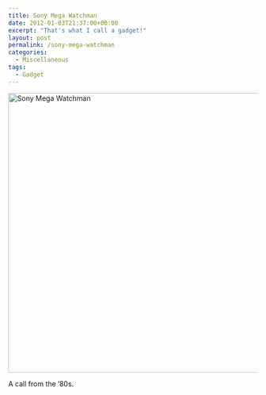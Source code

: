 ```yaml
---
title: Sony Mega Watchman
date: 2012-01-03T21:37:00+00:00
excerpt: "That's what I call a gadget!"
layout: post
permalink: /sony-mega-watchman
categories:
  - Miscellaneous
tags:
  - Gadget
---
```

<img src="https://michaelnordmeyer.github.io/images/2012/01/Sony-Mega-Watchman.jpg" alt="Sony Mega Watchman" width="638" height="564" srcset="https://michaelnordmeyer.github.io/images/2012/01/Sony-Mega-Watchman.jpg 638w, https://michaelnordmeyer.github.io/images/2012/01/Sony-Mega-Watchman-300x265.jpg 300w" sizes="(max-width: 709px) 85vw, (max-width: 909px) 67vw, (max-width: 984px) 61vw, (max-width: 1362px) 45vw, 600px">

A call from the ’80s.